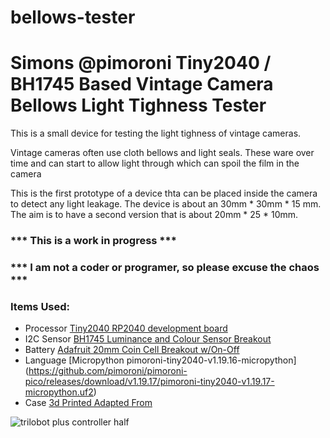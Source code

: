 # bellows-tester
# Simons @pimoroni Tiny2040 / BH1745 Based Vintage Camera Bellows Light Tighness Tester

This is a small device for testing the light tighness of vintage cameras.

Vintage cameras often use cloth bellows and light seals. These ware over time and can start to allow light through which can spoil the film in the camera

This is the first prototype of a device thta can be placed inside the camera to detect any light leakage. The device is about an 30mm * 30mm * 15 mm. The aim is to have a second version that is about 20mm * 25 * 10mm.

### *** This is a work in progress ***

### *** I am not a coder or programer, so please excuse the chaos ***

### Items Used:
- Processor [Tiny2040 RP2040 development board](https://shop.pimoroni.com/products/tiny-2040?variant=39560012234835)
- I2C Sensor [BH1745 Luminance and Colour Sensor Breakout](https://shop.pimoroni.com/products/bh1745-luminance-and-colour-sensor-breakout)
- Battery [Adafruit 20mm Coin Cell Breakout w/On-Off](https://shop.pimoroni.com/products/adafruit-20mm-coin-cell-breakout-w-on-off-switch-cr2032?variant=821160901)
- Language [Micropython pimoroni-tiny2040-v1.19.16-micropython] (https://github.com/pimoroni/pimoroni-pico/releases/download/v1.19.17/pimoroni-tiny2040-v1.19.17-micropython.uf2)
- Case [3d Printed Adapted From ](https://www.printables.com/model/166430-case-for-adafruit-qt-py-rp2040-and-seeed-xiao-rp20)

![trilobot plus controller half](https://user-images.githubusercontent.com/122044826/212179922-8c774104-d420-4df5-91af-77403d0690f8.jpg)


